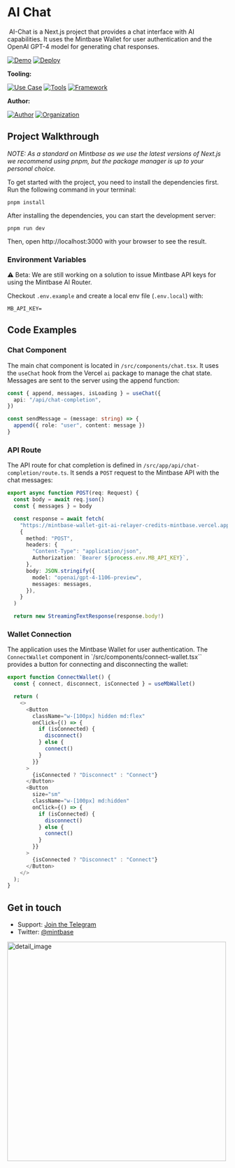 # AI Chat
<img src="https://i.imgur.com/uIIL4tt.png" alt="cover_image" width="0"/>
AI-Chat is a Next.js project that provides a chat interface with AI capabilities. It uses the Mintbase Wallet for user authentication and the OpenAI GPT-4 model for generating chat responses.

[![Demo](https://img.shields.io/badge/Demo-Visit%20Demo-brightgreen)](https://ai-chat.mintbase.xyz)
[![Deploy](https://img.shields.io/badge/Deploy-on%Vercel-blue)](https://vercel.com/new/clone?repository-url=https%3A%2F%2Fgithub.com%2FMintbase%2Ftemplates%2Ftree%2Fmain%2Fai-chat)

**Tooling:**

[![Use Case](https://img.shields.io/badge/Use%20Case-AI-blue)](#)
[![Tools](https://img.shields.io/badge/Tools-@mintbase.js/sdk%2C@mintbase.js/rpc%2C@mintbase.js/react%2C@mintbase.js/data%2CArweave%2CMintbase%20Wallet-blue)](#)
[![Framework](https://img.shields.io/badge/Framework-Next.js%2014-blue)](#)

**Author:**

[![Author](https://img.shields.io/twitter/follow/microchipgnu?style=social&logo=twitter)](https://twitter.com/microchipgnu) [![Organization](https://img.shields.io/badge/Mintbase-blue)](https://www.mintbase.xyz)



## Project Walkthrough

*NOTE: As a standard on Mintbase as we use the latest versions of Next.js we recommend using pnpm, but the package manager is up to your personal choice.*

To get started with the project, you need to install the dependencies first. Run the following command in your terminal:

```
pnpm install
```

After installing the dependencies, you can start the development server:

```
pnpm run dev
```

Then, open http://localhost:3000 with your browser to see the result.


### Environment Variables

⚠️ Beta: We are still working on a solution to issue Mintbase API keys for using the Mintbase AI Router.

Checkout `.env.example` and create a local env file (`.env.local`) with:

```
MB_API_KEY=
```

## Code Examples

### Chat Component

The main chat component is located in `/src/components/chat.tsx`. It uses the `useChat` hook from the Vercel `ai` package to manage the chat state. Messages are sent to the server using the append function:

```ts
const { append, messages, isLoading } = useChat({
  api: "/api/chat-completion",
})

const sendMessage = (message: string) => {
  append({ role: "user", content: message })
}
```

### API Route

The API route for chat completion is defined in `/src/app/api/chat-completion/route.ts`. It sends a `POST` request to the Mintbase API with the chat messages:

```ts
export async function POST(req: Request) {
  const body = await req.json()
  const { messages } = body

  const response = await fetch(
    "https://mintbase-wallet-git-ai-relayer-credits-mintbase.vercel.app/api/ai/v1/router/chat",
    {
      method: "POST",
      headers: {
        "Content-Type": "application/json",
        Authorization: `Bearer ${process.env.MB_API_KEY}`,
      },
      body: JSON.stringify({
        model: "openai/gpt-4-1106-preview",
        messages: messages,
      }),
    }
  )

  return new StreamingTextResponse(response.body!)
```

### Wallet Connection

The application uses the Mintbase Wallet for user authentication. The `ConnectWallet` component in `/src/components/connect-wallet.tsx`` provides a button for connecting and disconnecting the wallet:

```ts
export function ConnectWallet() {
  const { connect, disconnect, isConnected } = useMbWallet()

  return (
    <>
      <Button
        className="w-[100px] hidden md:flex"
        onClick={() => {
          if (isConnected) {
            disconnect()
          } else {
            connect()
          }
        }}
      >
        {isConnected ? "Disconnect" : "Connect"}
      </Button>
      <Button
        size="sm"
        className="w-[100px] md:hidden"
        onClick={() => {
          if (isConnected) {
            disconnect()
          } else {
            connect()
          }
        }}
      >
        {isConnected ? "Disconnect" : "Connect"}
      </Button>
    </>
  );
}
```

## Get in touch

- Support: [Join the Telegram](https://tg.me/mintdev)
- Twitter: [@mintbase](https://twitter.com/mintbase)


<img src="https://i.imgur.com/3aH1Lur.png" alt="detail_image" width="500"/>

